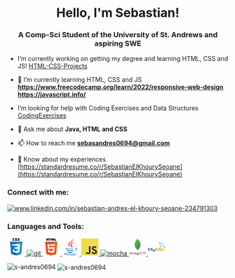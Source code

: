 <h1 align="center">Hello, I'm Sebastian!</h1>
<h3 align="center">A Comp-Sci Student of the University of St. Andrews and aspiring SWE</h3>

- I’m currently working on getting my degree and learning HTML, CSS and JS! [HTML-CSS-Projects](https://github.com/S-andres0694/HTML-CSS-Projects)

- 🌱 I’m currently learning HTML, CSS and JS **https://www.freecodecamp.org/learn/2022/responsive-web-design https://javascript.info/**

- I’m looking for help with Coding Exercises and Data Structures [CodingExercises](https://github.com/S-andres0694/CodingExercises)

- 💬 Ask me about **Java, HTML and CSS**

- 📫 How to reach me **sebasandres0694@gmail.com**

- 📄 Know about my experiences [https://standardresume.co/r/SebastianElKhourySeoane](https://standardresume.co/r/SebastianElKhourySeoane)

<h3 align="left">Connect with me:</h3>
<p align="left">
<a href="https://linkedin.com/in/www.linkedin.com/in/sebastian-andres-el-khoury-seoane-234791303" target="blank"><img align="center" src="https://raw.githubusercontent.com/rahuldkjain/github-profile-readme-generator/master/src/images/icons/Social/linked-in-alt.svg" alt="www.linkedin.com/in/sebastian-andres-el-khoury-seoane-234791303" height="30" width="40" /></a>
</p>

<h3 align="left">Languages and Tools:</h3>
<p align="left"> <a href="https://www.w3schools.com/css/" target="_blank" rel="noreferrer"> <img src="https://raw.githubusercontent.com/devicons/devicon/master/icons/css3/css3-original-wordmark.svg" alt="css3" width="40" height="40"/> </a> <a href="https://git-scm.com/" target="_blank" rel="noreferrer"> <img src="https://www.vectorlogo.zone/logos/git-scm/git-scm-icon.svg" alt="git" width="40" height="40"/> </a> <a href="https://www.w3.org/html/" target="_blank" rel="noreferrer"> <img src="https://raw.githubusercontent.com/devicons/devicon/master/icons/html5/html5-original-wordmark.svg" alt="html5" width="40" height="40"/> </a> <a href="https://www.java.com" target="_blank" rel="noreferrer"> <img src="https://raw.githubusercontent.com/devicons/devicon/master/icons/java/java-original.svg" alt="java" width="40" height="40"/> </a> <a href="https://developer.mozilla.org/en-US/docs/Web/JavaScript" target="_blank" rel="noreferrer"> <img src="https://raw.githubusercontent.com/devicons/devicon/master/icons/javascript/javascript-original.svg" alt="javascript" width="40" height="40"/> </a> <a href="https://mochajs.org" target="_blank" rel="noreferrer"> <img src="https://www.vectorlogo.zone/logos/mochajs/mochajs-icon.svg" alt="mocha" width="40" height="40"/> </a> <a href="https://www.mongodb.com/" target="_blank" rel="noreferrer"> <img src="https://raw.githubusercontent.com/devicons/devicon/master/icons/mongodb/mongodb-original-wordmark.svg" alt="mongodb" width="40" height="40"/> </a> <a href="https://www.mysql.com/" target="_blank" rel="noreferrer"> <img src="https://raw.githubusercontent.com/devicons/devicon/master/icons/mysql/mysql-original-wordmark.svg" alt="mysql" width="40" height="40"/> </a> </p>

<p><img align="left" src="https://github-readme-stats.vercel.app/api/top-langs?username=s-andres0694&show_icons=true&locale=en&layout=compact" alt="s-andres0694" /></p>

<p>&nbsp;<img align="center" src="https://github-readme-stats.vercel.app/api?username=s-andres0694&show_icons=true&locale=en" alt="s-andres0694" /></p>
